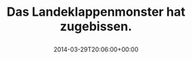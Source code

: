 ---
retweeted: false
source: <a href="http://www.myplume.com/" rel="nofollow">Plume for Android</a>
entities:
  user_mentions: []
  urls: []
  symbols: []
  media:
  - expanded_url: https://twitter.com/bascht/status/450000944214728704/photo/1
    indices:
    - '40'
    - '62'
    url: http://t.co/oQh208oClZ
    media_url: http://pbs.twimg.com/media/Bj65eXGCIAEOrVc.jpg
    id_str: '450000944030162945'
    id: '450000944030162945'
    media_url_https: https://pbs.twimg.com/media/Bj65eXGCIAEOrVc.jpg
    sizes:
      large:
        w: '1296'
        h: '728'
        resize: fit
      medium:
        w: '1200'
        h: '674'
        resize: fit
      small:
        w: '680'
        h: '382'
        resize: fit
      thumb:
        w: '150'
        h: '150'
        resize: crop
    type: photo
    display_url: pic.twitter.com/oQh208oClZ
  hashtags: []
display_text_range:
- '0'
- '62'
favorite_count: '1'
id_str: '450000944214728704'
truncated: false
retweet_count: '0'
id: '450000944214728704'
possibly_sensitive: false
created_at: Sat Mar 29 20:06:00 +0000 2014
favorited: false
full_text: Das Landeklappenmonster hat zugebissen.
lang: de
extended_entities:
  media:
  - expanded_url: https://twitter.com/bascht/status/450000944214728704/photo/1
    indices:
    - '40'
    - '62'
    url: http://t.co/oQh208oClZ
    media_url: http://pbs.twimg.com/media/Bj65eXGCIAEOrVc.jpg
    id_str: '450000944030162945'
    id: '450000944030162945'
    media_url_https: https://pbs.twimg.com/media/Bj65eXGCIAEOrVc.jpg
    sizes:
      large:
        w: '1296'
        h: '728'
        resize: fit
      medium:
        w: '1200'
        h: '674'
        resize: fit
      small:
        w: '680'
        h: '382'
        resize: fit
      thumb:
        w: '150'
        h: '150'
        resize: crop
    type: photo
    display_url: pic.twitter.com/oQh208oClZ
tags:
- pesos/twitter
date: '2014-03-29T20:06:00+00:00'
src: https://twitter.com/bascht/status/450000944214728704
original_url: https://twitter.com/bascht/status/450000944214728704
type: twitter_tweet
media_url: https://img.bascht.com/twitter/pbs.twimg.com/media/Bj65eXGCIAEOrVc.jpg
text: Das Landeklappenmonster hat zugebissen.
title: 'Das Landeklappenmonster hat zugebissen.

  '

---